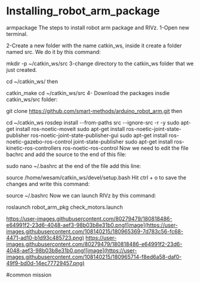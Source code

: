 # Installing_robot_arm_package
armpackage The steps to install robot arm package and RIVz.
1-Open new terminal.

2-Create a new folder with the name catkin_ws, inside it create a folder named src. We do it by this command:

mkdir -p ~/catkin_ws/src
3-change directory to the catkin_ws folder that we just created.

cd ~/catkin_ws/
then

catkin_make
cd ~/catkin_ws/src
4- Download the packages insdie catkin_ws/src folder:

git clone https://github.com/smart-methods/arduino_robot_arm.git 
then

cd ~/catkin_ws
rosdep install --from-paths src --ignore-src -r -y
sudo apt-get install ros-noetic-moveit
sudo apt-get install ros-noetic-joint-state-publisher ros-noetic-joint-state-publisher-gui
sudo apt-get install ros-noetic-gazebo-ros-control joint-state-publisher
sudo apt-get install ros-kinetic-ros-controllers ros-noetic-ros-control
Now we need to edit the file bachrc and add the source to the end of this file:

sudo nano ~/.bashrc
at the end of the file add this line:

source /home/wesam/catkin_ws/devel/setup.bash
Hit ctrl + o to save the changes and write this command:

source ~/.bashrc
Now we can launch RIVz by this command:

roslaunch robot_arm_pkg check_motors.launch

https://user-images.githubusercontent.com/80279479/180818486-e64991f2-23d6-4048-aef3-98b03b8e31b0.png![image](https://user-images.githubusercontent.com/108140215/180965369-7d783c56-fc68-4471-ad10-b1d93c485723.png)
https://user-images.githubusercontent.com/80279479/180818486-e64991f2-23d6-4048-aef3-98b03b8e31b0.png![image](https://user-images.githubusercontent.com/108140215/180965714-f8ed6a58-daf0-49f9-bd0d-14ec77729457.png)


#common mission
